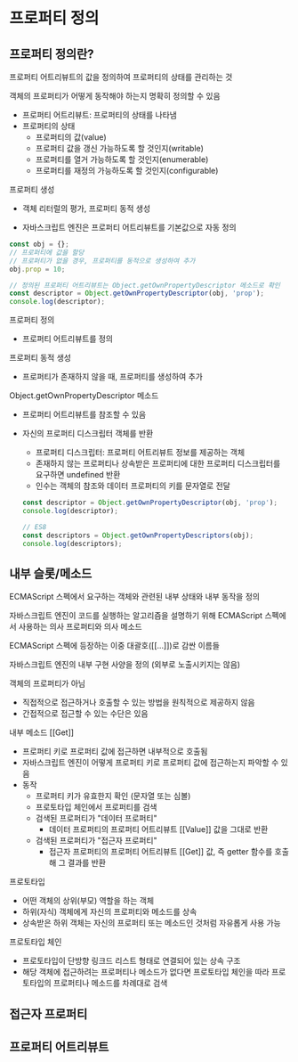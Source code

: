 # 프로퍼티 정의

## 프로퍼티 정의란?

프로퍼티 어트리뷰트의 값을 정의하여 프로퍼티의 상태를 관리하는 것

객체의 프로퍼티가 어떻게 동작해야 하는지 명확히 정의할 수 있음

- 프로퍼티 어트리뷰트: 프로퍼티의 상태를 나타냄
- 프로퍼티의 상태
  - 프로퍼티의 값(value)
  - 프로퍼티 값을 갱신 가능하도록 할 것인지(writable)
  - 프로퍼티를 열거 가능하도록 할 것인지(enumerable)
  - 프로퍼티를 재정의 가능하도록 할 것인지(configurable)



프로퍼티 생성

- 객체 리터럴의 평가, 프로퍼티 동적 생성

- 자바스크립트 엔진은 프로퍼티 어트리뷰트를 기본값으로 자동 정의

```javascript
const obj = {};
// 프로퍼티에 값을 할당
// 프로퍼티가 없을 경우, 프로퍼티를 동적으로 생성하여 추가
obj.prop = 10;

// 정의된 프로퍼티 어트리뷰트는 Object.getOwnPropertyDescriptor 메소드로 확인
const descriptor = Object.getOwnPropertyDescriptor(obj, 'prop');
console.log(descriptor);
```



프로퍼티 정의

- 프로퍼티 어트리뷰트를 정의

프로퍼티 동적 생성

- 프로퍼티가 존재하지 않을 때, 프로퍼티를 생성하여 추가



Object.getOwnPropertyDescriptor 메소드

- 프로퍼티 어트리뷰트를 참조할 수 있음

- 자신의 프로퍼티 디스크립터 객체를 반환

  - 프로퍼티 디스크립터: 프로퍼티 어트리뷰트 정보를 제공하는 객체
  - 존재하지 않는 프로퍼티나 상속받은 프로퍼티에 대한 프로퍼티 디스크립터를 요구하면 undefined 반환
  - 인수는 객체의 참조와 데이터 프로퍼티의 키를 문자열로 전달

  ```javascript
  const descriptor = Object.getOwnPropertyDescriptor(obj, 'prop');
  console.log(descriptor);
  
  // ES8
  const descriptors = Object.getOwnPropertyDescriptors(obj);
  console.log(descriptors);
  ```

  

## 내부 슬롯/메소드

ECMAScript 스펙에서 요구하는 객체와 관련된 내부 상태와 내부 동작을 정의

자바스크립트 엔진이 코드를 실행하는 알고리즘을 설명하기 위해 ECMAScript 스펙에서 사용하는 의사 프로퍼티와 의사 메소드

ECMAScript 스펙에 등장하는 이중 대괄호([[...]])로 감싼 이름들

자바스크립트 엔진의 내부 구현 사양을 정의 (외부로 노출시키지는 않음)

객체의 프로퍼티가 아님

- 직접적으로 접근하거나 호출할 수 있는 방법을 원칙적으로 제공하지 않음
- 간접적으로 접근할 수 있는 수단은 있음



내부 메소드 [[Get]]

- 프로퍼티 키로 프로퍼티 값에 접근하면 내부적으로 호출됨
- 자바스크립트 엔진이 어떻게 프로퍼티 키로 프로퍼티 값에 접근하는지 파악할 수 있음
- 동작
  - 프로퍼티 키가 유효한지 확인 (문자열 또는 심볼)
  - 프로토타입 체인에서 프로퍼티를 검색
  - 검색된 프로퍼티가 "데이터 프로퍼티"
    - 데이터 프로퍼티의 프로퍼티 어트리뷰트 [[Value]] 값을 그대로 반환
  - 검색된 프로퍼티가 "접근자 프로퍼티"
    - 접근자 프로퍼티의 프로퍼티 어트리뷰트 [[Get]] 값, 즉 getter 함수를 호출해 그 결과를 반환



프로토타입

- 어떤 객체의 상위(부모) 역할을 하는 객체
- 하위(자식) 객체에게 자신의 프로퍼티와 메소드를 상속
- 상속받은 하위 객체는 자신의 프로퍼티 또는 메소드인 것처럼 자유롭게 사용 가능

프로토타입 체인

- 프로토타입이 단방향 링크드 리스트 형태로 연결되어 있는 상속 구조
- 해당 객체에 접근하려는 프로퍼티나 메소드가 없다면 프로토타입 체인을 따라 프로토타입의 프로퍼티나 메소드를 차례대로 검색



## 접근자 프로퍼티





## 프로퍼티 어트리뷰트

